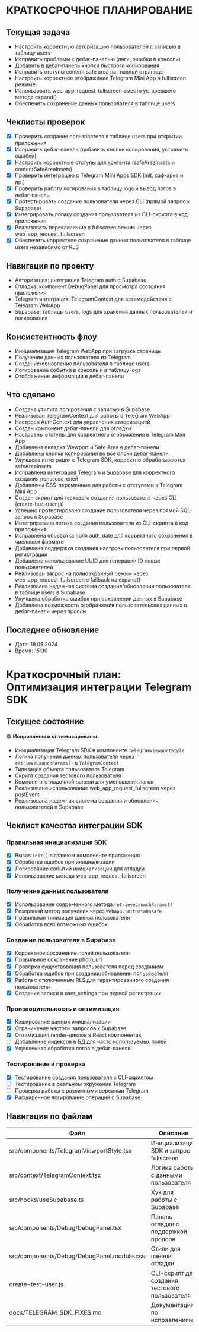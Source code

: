 # КРАТКОСРОЧНОЕ ПЛАНИРОВАНИЕ

## Текущая задача
- Настроить корректную авторизацию пользователей с записью в таблицу users
- Исправить проблемы с дебаг-панелью (лаги, ошибки в консоли)
- Добавить в дебаг-панель кнопки быстрого копирования
- Исправить отступы content safe area на главной странице
- Настроить корректное отображение Telegram Mini App в fullscreen режиме
- Использовать web_app_request_fullscreen вместо устаревшего метода expand()
- Обеспечить сохранение данных пользователя в таблице users

## Чеклисты проверок
- [x] Проверить создание пользователя в таблице users при открытии приложения
- [x] Исправить дебаг-панель (добавить кнопки копирования, устранить ошибки)
- [x] Настроить корректные отступы для контента (safeAreaInsets и contentSafeAreaInsets)
- [x] Проверить интеграцию с Telegram Mini Apps SDK (init, саф-ареа и др.)
- [x] Проверить работу логирования в таблицу logs и вывод логов в дебаг-панель
- [x] Протестировать создание пользователя через CLI (прямой запрос к Supabase)
- [x] Интегрировать логику создания пользователя из CLI-скрипта в код приложения
- [x] Реализовать переключение в fullscreen режим через web_app_request_fullscreen
- [x] Обеспечить корректное сохранение данных пользователя в таблице users независимо от RLS

## Навигация по проекту
- Авторизация: интеграция Telegram auth с Supabase
- Отладка: компонент DebugPanel для просмотра состояния приложения
- Telegram интеграция: TelegramContext для взаимодействия с Telegram WebApp
- Supabase: таблицы users, logs для хранения данных пользователей и логирования

## Консистентность флоу
- Инициализация Telegram WebApp при загрузке страницы
- Получение данных пользователя из Telegram
- Создание/обновление пользователя в таблице users
- Логирование событий в консоль и в таблицу logs
- Отображение информации в дебаг-панели

## Что сделано
- Создана утилита логирования с записью в Supabase
- Реализован TelegramContext для работы с Telegram WebApp
- Настроен AuthContext для управления авторизацией
- Создан компонент дебаг-панели для отладки
- Настроены отступы для корректного отображения в Telegram Mini App
- Добавлена вкладка Viewport и Safe Area в дебаг-панели
- Добавлены кнопки копирования во все блоки дебаг-панели
- Улучшена интеграция с Telegram SDK, корректно обрабатываются safeAreaInsets
- Исправлена интеграция Telegram и Supabase для корректного создания пользователей
- Добавлены CSS-переменные для работы с отступами в Telegram Mini App
- Создан скрипт для тестового создания пользователя через CLI (create-test-user.js)
- Успешно протестировано создание пользователя через прямой SQL-запрос к Supabase
- Интегрирована логика создания пользователя из CLI-скрипта в код приложения
- Исправлена обработка поля auth_date для корректного сохранения в числовом формате
- Добавлена поддержка создания настроек пользователя при первой регистрации
- Добавлено использование UUID для генерации ID новых пользователей
- Реализован запрос на полноэкранный режим через web_app_request_fullscreen с fallback на expand()
- Реализована надежная система создания/обновления пользователя в таблице users в Supabase
- Улучшена обработка ошибок при сохранении данных в Supabase
- Добавлена возможность отображения пользовательских данных в дебаг-панели через пропсы

## Последнее обновление
- Дата: 18.05.2024
- Время: 15:30 

# Краткосрочный план: Оптимизация интеграции Telegram SDK

## Текущее состояние

🟢 **Исправлены и оптимизированы:**
- Инициализация Telegram SDK в компоненте `TelegramViewportStyle`
- Логика получения данных пользователя через `retrieveLaunchParams()` в `TelegramContext`
- Типизация объекта пользователя Telegram
- Скрипт создания тестового пользователя
- Компонент отладочной панели для уменьшения лагов
- Реализовано использование web_app_request_fullscreen через postEvent
- Реализована надежная система создания и обновления пользователей в Supabase

## Чеклист качества интеграции SDK

### Правильная инициализация SDK
- [x] Вызов `init()` в главном компоненте приложения
- [x] Обработка ошибок при инициализации
- [x] Логирование событий инициализации для отладки
- [x] Использование метода web_app_request_fullscreen

### Получение данных пользователя
- [x] Использование современного метода `retrieveLaunchParams()`
- [x] Резервный метод получения через `WebApp.initDataUnsafe`
- [x] Правильная типизация данных пользователя
- [x] Обработка всех возможных ошибок

### Создание пользователя в Supabase
- [x] Корректное сохранение полей пользователя
- [x] Правильное сохранение photo_url
- [x] Проверка существования пользователя перед созданием
- [x] Обработка ошибок при создании/обновлении пользователя
- [x] Работа с отключенным RLS для гарантированного создания пользователя
- [x] Создание записи в user_settings при первой регистрации

### Производительность и оптимизация
- [x] Кэширование данных инициализации
- [x] Ограничение частоты запросов к Supabase
- [x] Оптимизация render-циклов в React компонентах
- [ ] Добавление индексов в БД для часто используемых полей
- [x] Улучшенная обработка логов в дебаг-панели

### Тестирование и проверка
- [x] Тестирование создания пользователя с CLI-скриптом
- [ ] Тестирование в реальном окружении Telegram
- [ ] Проверка работы с различными версиями Telegram
- [x] Расширенное логирование операций с Supabase

## Навигация по файлам

| Файл | Описание | Статус |
|------|----------|--------|
| src/components/TelegramViewportStyle.tsx | Инициализация SDK и запрос fullscreen | ✅ |
| src/context/TelegramContext.tsx | Логика работы с данными пользователя | ✅ |
| src/hooks/useSupabase.ts | Хук для работы с Supabase | ✅ |
| src/components/Debug/DebugPanel.tsx | Панель отладки с поддержкой пропсов | ✅ |
| src/components/Debug/DebugPanel.module.css | Стили для панели отладки | ✅ |
| create-test-user.js | CLI-скрипт для создания тестового пользователя | ✅ |
| docs/TELEGRAM_SDK_FIXES.md | Документация по исправлениям | ✅ | 